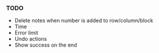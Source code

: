 ### TODO

- Delete notes when number is added to row/column/block
- Time
- Error limit
- Undo actions
- Show success on the end
